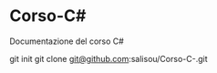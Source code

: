 # Corso-C#
Documentazione  del corso C#

  git init
  git clone git@github.com:salisou/Corso-C-.git

